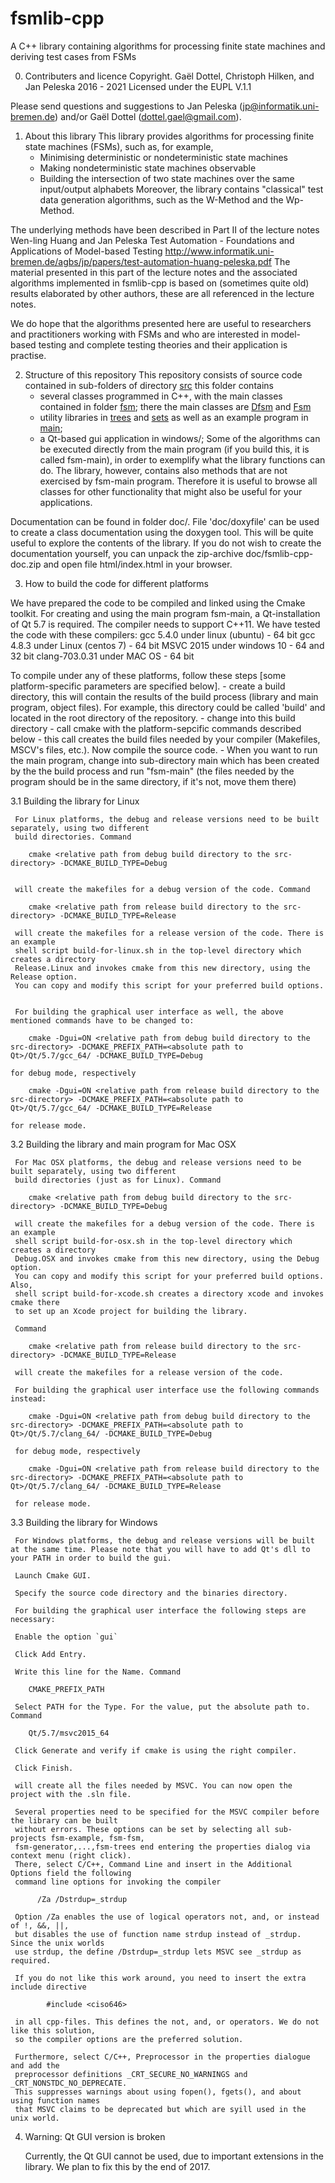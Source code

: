 

# fsmlib-cpp
A C++ library containing algorithms for processing finite state machines and deriving test cases from FSMs

 0. Contributers and licence
 Copyright. Gaël Dottel, Christoph Hilken, and Jan Peleska 2016 - 2021
 Licensed under the EUPL V.1.1

 Please send questions and suggestions to 
        Jan Peleska (jp@informatik.uni-bremen.de) and/or 
        Gaël Dottel (dottel.gael@gmail.com).
 
 1. About this library
 This library provides algorithms for processing finite state machines (FSMs), such as, for example,
       - Minimising deterministic or nondeterministic state machines
       - Making nondeterministic state machines observable
       - Building the intersection of two state machines over the same input/output alphabets
 Moreover, the library contains "classical" test data generation algorithms, such as the W-Method and the Wp-Method.

 The underlying methods have been described in Part II of the lecture notes 
      Wen-ling Huang and Jan Peleska
      Test Automation - Foundations and Applications of Model-based Testing
      http://www.informatik.uni-bremen.de/agbs/jp/papers/test-automation-huang-peleska.pdf
 The material presented in this part of the lecture notes and the associated algorithms implemented in fsmlib-cpp is based on (sometimes quite old) results elaborated by other authors, these are all referenced in the lecture notes. 
 
 We do hope that the algorithms presented here are useful to researchers and practitioners working with FSMs and who are interested in model-based testing and complete testing theories and their application is practise.
 
 2. Structure of this repository
 This repository consists of source code contained in sub-folders of directory [src](src) this folder contains
    - several classes programmed in C++, with the main classes contained in folder [fsm](src/fsm);
      there the main classes are [Dfsm](src/fsm/Dfsm.h) and [Fsm](src/fsm/Fsm.h)
	- utility libraries in [trees](src/trees) and [sets](src/sets) as well as an example program in [main](src/main);
    - a Qt-based gui application in windows/;
 Some of the algorithms can be executed directly from the main program (if you build this, it is called fsm-main), in order to exemplify what the library functions can do. The library, however, contains also methods that are not exercised by fsm-main program. Therefore it is useful to browse all classes for other functionality that might also be useful for your applications.

Documentation can be found in folder doc/. File 'doc/doxyfile' can be used to create a class documentation using the doxygen tool. This will be quite useful to explore the contents of the library. If you do not wish to create the documentation yourself, you can unpack the zip-archive doc/fsmlib-cpp-doc.zip and open file html/index.html in your browser.
 
 3. How to build the code for different platforms
 
 We have prepared the code to be compiled and linked using the Cmake toolkit. For creating and using the main program fsm-main, a Qt-installation of Qt 5.7 is required. The compiler needs to support C++11. We have tested the code with these compilers: 
   gcc 5.4.0 under linux (ubuntu) - 64 bit
   gcc 4.8.3 under Linux (centos 7) - 64 bit
   MSVC 2015 under windows 10 - 64 and 32 bit
   clang-703.0.31 under MAC OS - 64 bit

 To compile under any of these platforms, follow these steps [some platform-specific parameters are specified below].
	- create a build directory, this will contain the results of the build process (library and main program, object files). For example, this directory could be called 'build' and located in the root directory of the repository.
	- change into this build directory
	- call cmake with the platform-sepcific commands described below 
	- this call creates the build files needed by your compiler (Makefiles, MSCV's files, etc.). Now compile the source code.
	- When you want to run the main program, change into sub-directory main which has been created by the the build process and run "fsm-main" (the files needed by the program should be in the same directory, if it's not, move them there) 


 3.1 Building the library for Linux
 
     For Linux platforms, the debug and release versions need to be built separately, using two different
     build directories. Command
	 
		cmake <relative path from debug build directory to the src-directory> -DCMAKE_BUILD_TYPE=Debug
     
                
     will create the makefiles for a debug version of the code. Command 
     
		cmake <relative path from release build directory to the src-directory> -DCMAKE_BUILD_TYPE=Release
		
     will create the makefiles for a release version of the code. There is an example
     shell script build-for-linux.sh in the top-level directory which creates a directory
     Release.Linux and invokes cmake from this new directory, using the Release option.
     You can copy and modify this script for your preferred build options.
	 
	 
	 For building the graphical user interface as well, the above mentioned commands have to be changed to:
		
		cmake -Dgui=ON <relative path from debug build directory to the src-directory> -DCMAKE_PREFIX_PATH=<absolute path to Qt>/Qt/5.7/gcc_64/ -DCMAKE_BUILD_TYPE=Debug
		
	for debug mode, respectively
		
		cmake -Dgui=ON <relative path from release build directory to the src-directory> -DCMAKE_PREFIX_PATH=<absolute path to Qt>/Qt/5.7/gcc_64/ -DCMAKE_BUILD_TYPE=Release
		
	for release mode. 
		
 3.2 Building the library and main program for Mac OSX
 
     For Mac OSX platforms, the debug and release versions need to be built separately, using two different
     build directories (just as for Linux). Command
     
	    cmake <relative path from debug build directory to the src-directory> -DCMAKE_BUILD_TYPE=Debug
        
     will create the makefiles for a debug version of the code. There is an example
     shell script build-for-osx.sh in the top-level directory which creates a directory
     Debug.OSX and invokes cmake from this new directory, using the Debug option.
     You can copy and modify this script for your preferred build options. Also, 
     shell script build-for-xcode.sh creates a directory xcode and invokes cmake there
     to set up an Xcode project for building the library.

     Command
     
        cmake <relative path from release build directory to the src-directory> -DCMAKE_BUILD_TYPE=Release
        
     will create the makefiles for a release version of the code.
	 
	 For building the graphical user interface use the following commands instead:
	 
	    cmake -Dgui=ON <relative path from debug build directory to the src-directory> -DCMAKE_PREFIX_PATH=<absolute path to Qt>/Qt/5.7/clang_64/ -DCMAKE_BUILD_TYPE=Debug
	 
	 for debug mode, respectively
	 
		cmake -Dgui=ON <relative path from release build directory to the src-directory> -DCMAKE_PREFIX_PATH=<absolute path to Qt>/Qt/5.7/clang_64/ -DCMAKE_BUILD_TYPE=Release
	 
	 for release mode.
     
 3.3 Building the library for Windows
 
     For Windows platforms, the debug and release versions will be built at the same time. Please note that you will have to add Qt's dll to your PATH in order to build the gui.
	 
	 Launch Cmake GUI.
	 
	 Specify the source code directory and the binaries directory.
	 
	 For building the graphical user interface the following steps are necessary:
	 
	 Enable the option `gui`
	 
	 Click Add Entry.
	 
	 Write this line for the Name. Command
	 
		CMAKE_PREFIX_PATH
		
	 Select PATH for the Type. For the value, put the absolute path to. Command
	 
		Qt/5.7/msvc2015_64
	 
	 Click Generate and verify if cmake is using the right compiler.
	 
	 Click Finish.
	 
	 will create all the files needed by MSVC. You can now open the project with the .sln file.

     Several properties need to be specified for the MSVC compiler before the library can be built
     without errors. These options can be set by selecting all sub-projects fsm-example, fsm-fsm,
     fsm-generator,...,fsm-trees end entering the properties dialog via context menu (right click).
     There, select C/C++, Command Line and insert in the Additional Options field the following
     command line options for invoking the compiler
   
          /Za /Dstrdup=_strdup 

     Option /Za enables the use of logical operators not, and, or instead of !, &&, ||,
     but disables the use of function name strdup instead of _strdup. Since the unix worlds
     use strdup, the define /Dstrdup=_strdup lets MSVC see _strdup as required.

     If you do not like this work around, you need to insert the extra include directive

            #include <ciso646>
   
     in all cpp-files. This defines the not, and, or operators. We do not like this solution,
     so the compiler options are the preferred solution.

     Furthermore, select C/C++, Preprocessor in the properties dialogue and add the 
     preprocessor definitions _CRT_SECURE_NO_WARNINGS and _CRT_NONSTDC_NO_DEPRECATE.
     This suppresses warnings about using fopen(), fgets(), and about using function names
     that MSVC claims to be deprecated but which are syill used in the unix world.

4. Warning: Qt GUI version is broken

   Currently, the Qt GUI cannot be used, due to important extensions in the library.
   We plan to fix this by the end of 2017.





	 
	 
